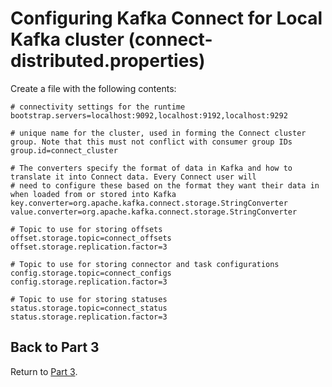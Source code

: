 # Configuring Kafka Connect for Local Kafka cluster (connect-distributed.properties)

Create a file with the following contents:

```properties
# connectivity settings for the runtime
bootstrap.servers=localhost:9092,localhost:9192,localhost:9292

# unique name for the cluster, used in forming the Connect cluster group. Note that this must not conflict with consumer group IDs
group.id=connect_cluster

# The converters specify the format of data in Kafka and how to translate it into Connect data. Every Connect user will
# need to configure these based on the format they want their data in when loaded from or stored into Kafka
key.converter=org.apache.kafka.connect.storage.StringConverter
value.converter=org.apache.kafka.connect.storage.StringConverter

# Topic to use for storing offsets
offset.storage.topic=connect_offsets
offset.storage.replication.factor=3

# Topic to use for storing connector and task configurations
config.storage.topic=connect_configs
config.storage.replication.factor=3

# Topic to use for storing statuses
status.storage.topic=connect_status
status.storage.replication.factor=3
```

## Back to Part 3

Return to [Part 3](../part3/README.md).
